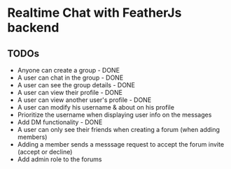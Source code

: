 # Realtime Chat with FeatherJs backend

## TODOs

- Anyone can create a group - DONE
- A user can chat in the group - DONE
- A user can see the group details - DONE
- A user can view their profile - DONE
- A user can view another user's profile - DONE
- A user can modify his username & about on his profile
- Prioritize the username when displaying user info on the messages
- Add DM functionality - DONE
- A user can only see their friends when creating a forum (when adding members)
- Adding a member sends a messsage request to accept the forum invite (accept or decline)
- Add admin role to the forums
